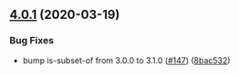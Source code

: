 ## [4.0.1](https://github.com/thenativeweb/comparejs/compare/4.0.0...4.0.1) (2020-03-19)


### Bug Fixes

* bump is-subset-of from 3.0.0 to 3.1.0 ([#147](https://github.com/thenativeweb/comparejs/issues/147)) ([8bac532](https://github.com/thenativeweb/comparejs/commit/8bac5321c953c9d6a1342d8d4ee24e53c1a1716f))
